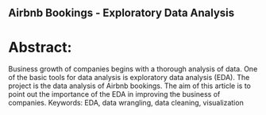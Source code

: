 ## Airbnb Bookings - Exploratory Data Analysis

# Abstract: 
Business growth of companies begins with a thorough analysis of data. One of the basic tools for data analysis is exploratory data analysis (EDA). The project is the data analysis of Airbnb bookings. The aim of this article is to point out the importance of the EDA in improving the business of companies.
Keywords: EDA, data wrangling, data cleaning, visualization
